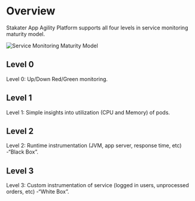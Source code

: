 # Overview

Stakater App Agility Platform supports all four levels in service monitoring maturity model.

![Service Monitoring Maturity Model](./images/service-monitoring-maturity-model.png)

## Level 0

Level 0: Up/Down Red/Green monitoring.

## Level 1

Level 1: Simple insights into utilization (CPU and Memory) of pods.

## Level 2

Level 2: Runtime instrumentation (JVM, app server, response time, etc) -“Black Box”.

## Level 3

Level 3: Custom instrumentation of service (logged in users, unprocessed orders, etc) -“White Box”.
